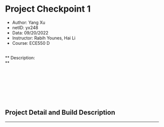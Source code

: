 # Project Checkpoint 1

 - Author: Yang Xu
 - netID: yx248
 - Data: 09/20/2022
 - Instructor: Rabih Younes, Hai Li
 - Course: ECE550 D
<br>
** Description: <br> **
<br>
&emsp;&emsp;<br>

&emsp;&emsp;<br>

&emsp;&emsp;<br>
<br><br>

## Project Detail and Build Description
-------
&emsp;&emsp;<br>

&emsp;&emsp;<br>

&emsp;&emsp;<br>

&emsp;&emsp;<br>

&emsp;&emsp;<br>

&emsp;&emsp;<br>
<br>


